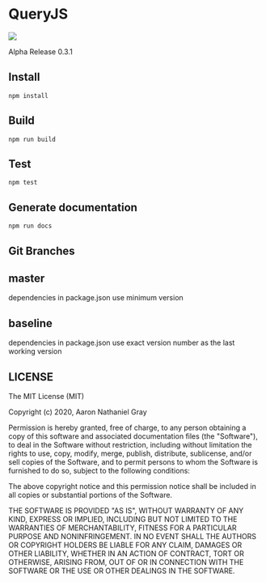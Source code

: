 # QueryJS

[![](https://data.jsdelivr.com/v1/package/gh/aaronngray/queryjs/badge)](https://www.jsdelivr.com/package/gh/aaronngray/queryjs)

Alpha Release 0.3.1

## Install

`npm install`

## Build

`npm run build`

## Test

`npm test`

## Generate documentation

`npm run docs`

## Git Branches

## master
dependencies in package.json use minimum version

## baseline
dependencies in package.json use exact version number as the last working version

## LICENSE

The MIT License (MIT)

Copyright (c) 2020, Aaron Nathaniel Gray

Permission is hereby granted, free of charge, to any person obtaining a copy
of this software and associated documentation files (the "Software"), to deal
in the Software without restriction, including without limitation the rights
to use, copy, modify, merge, publish, distribute, sublicense, and/or sell
copies of the Software, and to permit persons to whom the Software is
furnished to do so, subject to the following conditions:

The above copyright notice and this permission notice shall be included in all
copies or substantial portions of the Software.

THE SOFTWARE IS PROVIDED "AS IS", WITHOUT WARRANTY OF ANY KIND, EXPRESS OR
IMPLIED, INCLUDING BUT NOT LIMITED TO THE WARRANTIES OF MERCHANTABILITY,
FITNESS FOR A PARTICULAR PURPOSE AND NONINFRINGEMENT. IN NO EVENT SHALL THE
AUTHORS OR COPYRIGHT HOLDERS BE LIABLE FOR ANY CLAIM, DAMAGES OR OTHER
LIABILITY, WHETHER IN AN ACTION OF CONTRACT, TORT OR OTHERWISE, ARISING FROM,
OUT OF OR IN CONNECTION WITH THE SOFTWARE OR THE USE OR OTHER DEALINGS IN THE
SOFTWARE.
